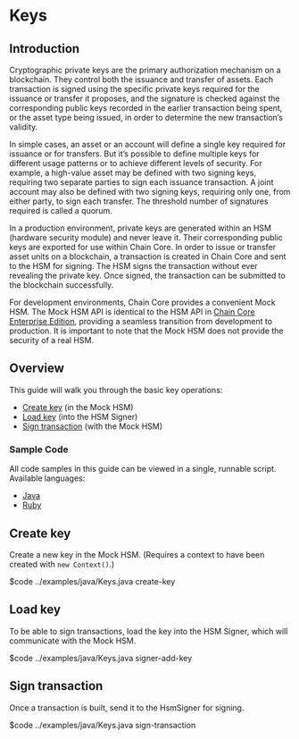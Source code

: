 # Keys

## Introduction

Cryptographic private keys are the primary authorization mechanism on a blockchain. They control both the issuance and transfer of assets. Each transaction is signed using the specific private keys required for the issuance or transfer it proposes, and the signature is checked against the corresponding public keys recorded in the earlier transaction being spent, or the asset type being issued, in order to determine the new transaction’s validity.

In simple cases, an asset or an account will define a single key required for issuance or for transfers. But it’s possible to define multiple keys for different usage patterns or to achieve different levels of security. For example, a high-value asset may be defined with two signing keys, requiring two separate parties to sign each issuance transaction. A joint account may also be defined with two signing keys, requiring only one, from either party, to sign each transfer. The threshold number of signatures required is called a quorum.

In a production environment, private keys are generated within an HSM (hardware security module) and never leave it. Their corresponding public keys are exported for use within Chain Core. In order to issue or transfer asset units on a blockchain, a transaction is created in Chain Core and sent to the HSM for signing. The HSM signs the transaction without ever revealing the private key. Once signed, the transaction can be submitted to the blockchain successfully.

For development environments, Chain Core provides a convenient Mock HSM. The Mock HSM API is identical to the HSM API in [Chain Core Enterprise Edition](https://chain.com/enterprise), providing a seamless transition from development to production. It is important to note that the Mock HSM does not provide the security of a real HSM.

## Overview

This guide will walk you through the basic key operations:

* [Create key](#create-key) (in the Mock HSM)
* [Load key](#load-key) (into the HSM Signer)
* [Sign transaction](#sign-transaction) (with the Mock HSM)

### Sample Code

All code samples in this guide can be viewed in a single, runnable script. Available languages:

- [Java](../examples/java/Keys.java)
- [Ruby](../examples/ruby/keys.rb)

## Create key

Create a new key in the Mock HSM. (Requires a context to have been created with `new Context()`.)

$code ../examples/java/Keys.java create-key

## Load key

To be able to sign transactions, load the key into the HSM Signer, which will communicate with the Mock HSM.

$code ../examples/java/Keys.java signer-add-key

## Sign transaction

Once a transaction is built, send it to the HsmSigner for signing.

$code ../examples/java/Keys.java sign-transaction
